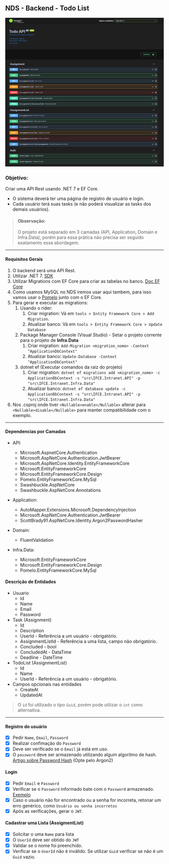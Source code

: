 ## NDS - Backend - Todo List

<img src="./images/swagger.png">

### Objetivo:

Criar uma API Rest usando .NET 7 e EF Core.

- O sistema deverá ter uma página de registro de usuário e login.
- Cada usuário terá suas tasks (e não poderá visualizar as tasks dos demais usuários).

> #### Observação:
>
> O projeto está separado em 3 camadas (API, Application, Domain e Infra.Data),
> porém para essa prática não precisa ser seguido exatamento essa abordagem.

---

#### Requisitos Gerais

1. O backend será uma API Rest.
2. Utilizar .NET 7. [SDK](https://dotnet.microsoft.com/en-us/download/dotnet/6.0)
3. Utilizar Migrations com EF Core para criar as tabelas no banco. [Doc EF Core](https://docs.microsoft.com/pt-br/ef/core/)
4. Como usamos MySQL no NDS iremos usar aqui tambem, para isso vamos usar o [Pomelo](https://github.com/PomeloFoundation/Pomelo.EntityFrameworkCore.MySql) junto com o EF Core.
5. Para gerar e executar as migrations:
   1. Usando o rider:
      1. Criar migration: Vá em `tools > Entity Framework Core > Add Migration`.
      2. Atualizar banco: Vá em `tools > Entity Framework Core > Update Database`
   2. Package Manager Console (Visual Studio) - Setar o projeto corrente para o projeto de **Infra.Data**
      1. Criar migration: `Add-Migration <migration_nome> -Context "ApplicationDbContext"`
      2. Atualizar banco: `Update-Database -Context "ApplicationDbContext"`
   3. dotnet ef (Executar comandos da raiz do projeto)
      1. Criar migration: `dotnet ef migrations add <migration_nome> -c ApplicationDbContext -s "src\IFCE.Intranet.API" -p "src\IFCE.Intranet.Infra.Data"`
      2. Atualizar banco: `dotnet ef database update -c ApplicationDbContext -s "src\IFCE.Intranet.API" -p "src\IFCE.Intranet.Infra.Data"`
6. Nos .csproj onde tiver `<Nullable>enable</Nullable>` alterar para `<Nullable>disable</Nullable>` para manter compatibilidade com o exemplo.

---

#### Dependencias por Camadas

- API:
  - Microsoft.AspnetCore.Authentication 
  - Microsoft.AspNetCore.Authentication.JwtBearer 
  - Microsoft.AspNetCore.Identity.EntityFrameworkCore 
  - Microsoft.EntityFrameworkCore 
  - Microsoft.EntityFrameworkCore.Design 
  - Pomelo.EntityFrameworkCore.MySql 
  - Swashbuckle.AspNetCore 
  - Swashbuckle.AspNetCore.Annotations
  

- Application:
  - AutoMapper.Extensions.Microsoft.DependencyInjection 
  - Microsoft.AspNetCore.Authentication.JwtBearer 
  - ScottBrady91.AspNetCore.Identity.Argon2PasswordHasher


- Domain:
  - FluentValidation


- Infra.Data:
  - Microsoft.EntityFrameworkCore 
  - Microsoft.EntityFrameworkCore.Design 
  - Pomelo.EntityFrameworkCore.MySql


#### Descrição de Entidades

- Usuario
  - Id
  - Name
  - Email
  - Password
- Task (Assignment)
  - Id
  - Description
  - UserId - Referência a um usuário - obrigatório.
  - AssignmentListId - Referência a uma lista, campo não obrigatório.
  - Concluded - bool
  - ConcludedAt - DataTime
  - Deadline - DateTime
- TodoList (AssignmentList)
  - Id
  - Name
  - UserId - Referência a um usuário - obrigatório.
- Campos opcionais nas entidades
  - CreateAt
  - UpdatedAt

> O `id` foi utilizado o tipo `Guid`, porém pode utilizar o `int` como alternativa.

---

#### Registro do usuário

- [x] Pedir `Name`, `Email`, `Password`
- [x] Realizar confimação do `Password`
- [x] Deve ser verificado se o `Email` já está em uso.
- [x] O `password` deve ser armazenado utilizando algum algoritmo de hash. [Artigo sobre Password Hash](https://www.scottbrady91.com/aspnet-identity/improving-the-aspnet-core-identity-password-hasher) (Opte pelo Argon2)

#### Login

- [x] Pedir `Email` e `Password`
- [x] Verificar se o `Password` informado bate com o `Password` armazenado. [Exemplo](https://gitlab.com/nds-ifce-maracanau/desafios-nds/backend-todo-list/-/blob/main/src/IFCE.TodoList.Application/Services/AuthService.cs#L41)
- [x] Caso o usuário não for encontrado ou a senha for incorreta, retonar um erro genérico, como `Usuário ou senha incorretos`
- [x] Após as verificações, gerar o `JWT`.

#### Cadastrar uma Lista (AssigmentList)

- [x] Solicitar o uma `Name` para lista
- [x] O `UserId` deve ser obtido do `JWT`
- [x] Validar se o nome foi preenchido.
- [x] Verificar se o `UserId` não é inválido. Se utilizar `Guid` verificar se não é um `Guid` vazio.
